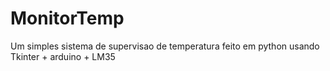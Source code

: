 # MonitorTemp

Um simples sistema de supervisao de temperatura feito em python usando Tkinter + arduino + LM35
